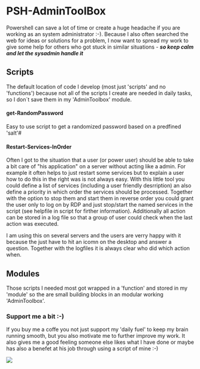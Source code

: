 # PSH-AdminToolBox
Powershell can save a lot of time or create a huge headache if you are working as an system administrator :-). Because I also often searched the web for ideas or solutions for a problem, I now want to spread my work to give some help for others who got stuck in similar situations - **_so keep calm and let the sysadmin handle it_**

## Scripts
The default location of code I develop (most just 'scripts' and no 'functions') because not all of the scripts I create are needed in daily tasks, so I don´t save them in my 'AdminToolbox' module.
#### get-RandomPassword
Easy to use script to get a randomized password based on a predfined 'salt'#
#### Restart-Services-InOrder
Often I got to the situation that a user (or power user) should be able to take a bit care of "his application" on a server without acting like a admin. 
For example it often helps to just restart some services but to explain a user how to do this in the right was is not always easy. 
With this little tool you could define a list of services (including a user friendly desrription) an also define a priority in which order the services should be processed. Together with the option to stop them and start them in reverse order you could grant the user only to log on by RDP and just stop/start the named services in the script (see helpfile in script for firther information). Additionally all action can be stored in a log file so that a group of user could check when the last action was executed. 

I am using this on several servers and the users are verry happy with it because the just have to hit an icomn on the desktop and answer a question. Together with the logfiles it is always clear who did which action when.

## Modules
Those scripts I needed most got wrapped in a 'function' and stored in my 'module' so the are small building blocks in an modular working 'AdminToolbox'.

### Support me a bit :-)
If you buy me a coffe you not just support my 'daily fuel' to keep my brain running smooth, but you also motivate me to further improve my work. 
It also gives me a good feeling someone else likes what I have done or maybe has also a benefet at his job through using a script of mine :-)

<a href="https://www.buymeacoffee.com/Wapiya"><img src="https://img.buymeacoffee.com/button-api/?text=Buy me a coffee&emoji=&slug=Wapiya&button_colour=BD5FFF&font_colour=ffffff&font_family=Cookie&outline_colour=000000&coffee_colour=FFDD00"></a>
